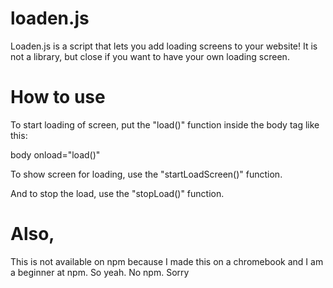 # loaden.js
Loaden.js is a script that lets you add loading screens to your website! 
It is not a library, but close if you want to have your own loading screen.

# How to use
To start loading of screen, put the "load()" function inside the body tag like this:

body onload="load()"

To show screen for loading, use the "startLoadScreen()" function.

And to stop the load, use the "stopLoad()" function.

# Also,
This is not available on npm because I made this on a chromebook and I am a beginner at npm.
So yeah. No npm. Sorry
